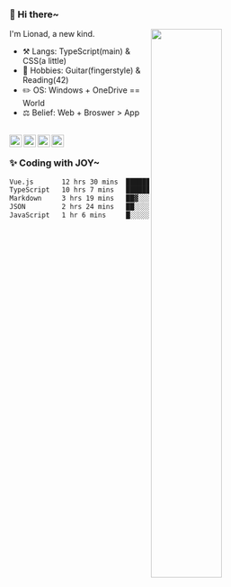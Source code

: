 ### 👋 Hi there~

[<img align="right" width="50%" src="https://github-readme-stats.vercel.app/api?username=Lionad-Morotar&show_icons=true">](https://metrics.lecoq.io/Lionad-Morotar?template=classic)

I'm Lionad, a new kind.

- ⚒️ Langs: TypeScript(main) & CSS(a little)
- 🎨 Hobbies: Guitar(fingerstyle) & Reading(42)
- ✏️ OS: Windows + OneDrive == World
- ⚖️ Belief: Web + Broswer > App

<br />

<a href="https://www.lionad.art">
  <img align="left" alt="lionad-art" width="22px" src="https://cdn.jsdelivr.net/npm/simple-icons@3.1.0/icons/wordpress.svg" />
</a>
<a href="#1806234223">
  <img align="left" alt="1806234223" width="22px" src="https://cdn.jsdelivr.net/npm/simple-icons@3.1.0/icons/tencentqq.svg" />
</a>
<a href="https://www.zhihu.com/people/Lionad">
  <img align="left" alt="132yse" width="22px" src="https://cdn.jsdelivr.net/npm/simple-icons@3.1.0/icons/zhihu.svg" />
</a>
<a href="https://github.com/Lionad-Morotar">
  <img align="left" alt="yisar" width="22px" src="https://cdn.jsdelivr.net/npm/simple-icons@3.1.0/icons/github.svg" />
</a>

<br />

### ✨ Coding with JOY~

<!--START_SECTION:waka-->

```txt
Vue.js       12 hrs 30 mins  ██████████▒░░░░░░░░░░░░░░   40.84 %
TypeScript   10 hrs 7 mins   ████████▒░░░░░░░░░░░░░░░░   33.07 %
Markdown     3 hrs 19 mins   ██▓░░░░░░░░░░░░░░░░░░░░░░   10.85 %
JSON         2 hrs 24 mins   ██░░░░░░░░░░░░░░░░░░░░░░░   07.85 %
JavaScript   1 hr 6 mins     █░░░░░░░░░░░░░░░░░░░░░░░░   03.60 %
```

<!--END_SECTION:waka-->

